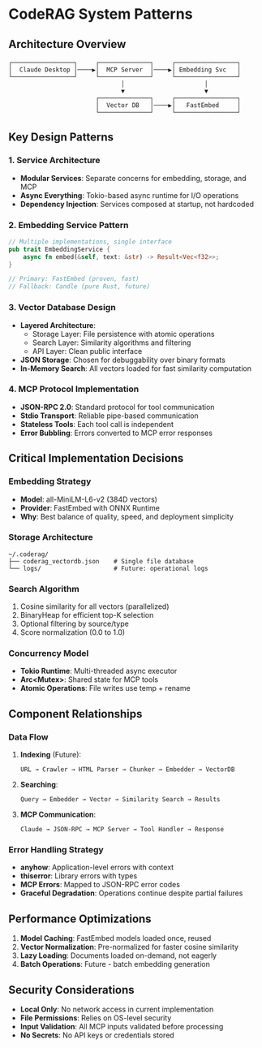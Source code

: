 # CodeRAG System Patterns

## Architecture Overview
```
┌─────────────────┐     ┌──────────────┐     ┌─────────────────┐
│  Claude Desktop │────▶│  MCP Server  │────▶│ Embedding Svc   │
└─────────────────┘     └──────────────┘     └─────────────────┘
                               │                      │
                               ▼                      ▼
                        ┌──────────────┐     ┌─────────────────┐
                        │  Vector DB   │────▶│   FastEmbed     │
                        └──────────────┘     └─────────────────┘
```

## Key Design Patterns

### 1. Service Architecture
- **Modular Services**: Separate concerns for embedding, storage, and MCP
- **Async Everything**: Tokio-based async runtime for I/O operations
- **Dependency Injection**: Services composed at startup, not hardcoded

### 2. Embedding Service Pattern
```rust
// Multiple implementations, single interface
pub trait EmbeddingService {
    async fn embed(&self, text: &str) -> Result<Vec<f32>>;
}

// Primary: FastEmbed (proven, fast)
// Fallback: Candle (pure Rust, future)
```

### 3. Vector Database Design
- **Layered Architecture**:
  - Storage Layer: File persistence with atomic operations
  - Search Layer: Similarity algorithms and filtering
  - API Layer: Clean public interface
- **JSON Storage**: Chosen for debuggability over binary formats
- **In-Memory Search**: All vectors loaded for fast similarity computation

### 4. MCP Protocol Implementation
- **JSON-RPC 2.0**: Standard protocol for tool communication
- **Stdio Transport**: Reliable pipe-based communication
- **Stateless Tools**: Each tool call is independent
- **Error Bubbling**: Errors converted to MCP error responses

## Critical Implementation Decisions

### Embedding Strategy
- **Model**: all-MiniLM-L6-v2 (384D vectors)
- **Provider**: FastEmbed with ONNX Runtime
- **Why**: Best balance of quality, speed, and deployment simplicity

### Storage Architecture
```
~/.coderag/
├── coderag_vectordb.json    # Single file database
└── logs/                    # Future: operational logs
```

### Search Algorithm
1. Cosine similarity for all vectors (parallelized)
2. BinaryHeap for efficient top-K selection
3. Optional filtering by source/type
4. Score normalization (0.0 to 1.0)

### Concurrency Model
- **Tokio Runtime**: Multi-threaded async executor
- **Arc<Mutex<T>>**: Shared state for MCP tools
- **Atomic Operations**: File writes use temp + rename

## Component Relationships

### Data Flow
1. **Indexing** (Future):
   ```
   URL → Crawler → HTML Parser → Chunker → Embedder → VectorDB
   ```

2. **Searching**:
   ```
   Query → Embedder → Vector → Similarity Search → Results
   ```

3. **MCP Communication**:
   ```
   Claude → JSON-RPC → MCP Server → Tool Handler → Response
   ```

### Error Handling Strategy
- **anyhow**: Application-level errors with context
- **thiserror**: Library errors with types
- **MCP Errors**: Mapped to JSON-RPC error codes
- **Graceful Degradation**: Operations continue despite partial failures

## Performance Optimizations
1. **Model Caching**: FastEmbed models loaded once, reused
2. **Vector Normalization**: Pre-normalized for faster cosine similarity
3. **Lazy Loading**: Documents loaded on-demand, not eagerly
4. **Batch Operations**: Future - batch embedding generation

## Security Considerations
- **Local Only**: No network access in current implementation
- **File Permissions**: Relies on OS-level security
- **Input Validation**: All MCP inputs validated before processing
- **No Secrets**: No API keys or credentials stored